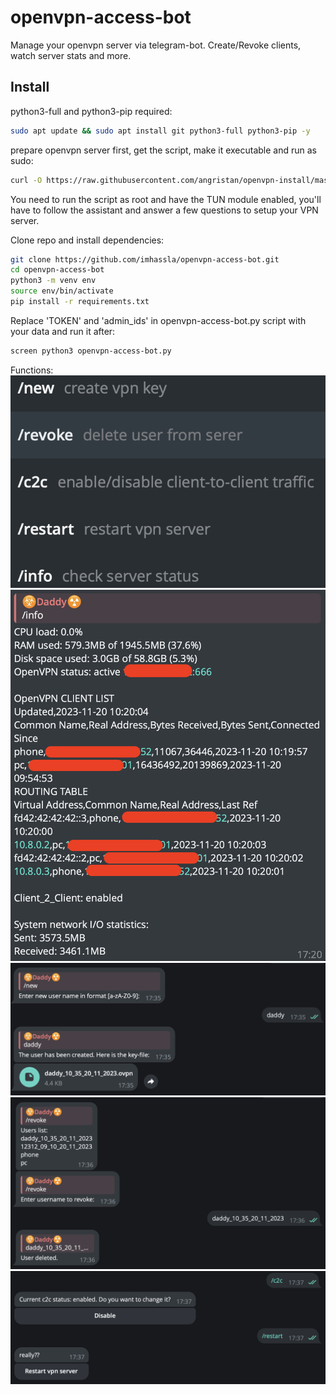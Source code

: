 # openvpn-access-bot
Manage your openvpn server via telegram-bot. Create/Revoke clients, watch server stats and more.

## Install
python3-full and python3-pip required:
```bash
sudo apt update && sudo apt install git python3-full python3-pip -y
```

prepare openvpn server first, get the script, make it executable and run as sudo:
```bash
curl -O https://raw.githubusercontent.com/angristan/openvpn-install/master/openvpn-install.sh && chmod +x openvpn-install.sh && sudo bash openvpn-install.sh
```

You need to run the script as root and have the TUN module enabled, you'll have to follow the assistant and answer a few questions to setup your VPN server.

Clone repo and install dependencies:
```bash
git clone https://github.com/imhassla/openvpn-access-bot.git
cd openvpn-access-bot
python3 -m venv env
source env/bin/activate
pip install -r requirements.txt
```

Replace 'TOKEN' and 'admin_ids' in openvpn-access-bot.py script with your data and run it after:
```bash
screen python3 openvpn-access-bot.py
```
  
Functions:
![alt text](https://github.com/imhassla/openvpn-access-bot/blob/main/img/demo0.png)
![alt text](https://github.com/imhassla/openvpn-access-bot/blob/main/img/demo1.png)
![alt text](https://github.com/imhassla/openvpn-access-bot/blob/main/img/demo2.png)
![alt text](https://github.com/imhassla/openvpn-access-bot/blob/main/img/demo3.png)
![alt text](https://github.com/imhassla/openvpn-access-bot/blob/main/img/demo4.png)

